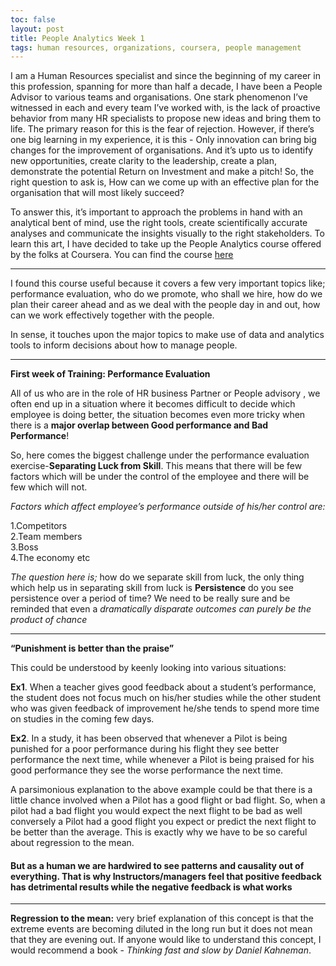 ```yaml
--- 
toc: false
layout: post
title: People Analytics Week 1
tags: human resources, organizations, coursera, people management
---
```


I am a Human Resources specialist and since the beginning of my career in this profession, spanning for more than half a decade, I have been a People Advisor to various teams and organisations. One stark phenomenon I’ve witnessed in each and every team I’ve worked with, is the lack of proactive behavior from many HR specialists to propose new ideas and bring them to life. The primary reason for this is the fear of rejection. However, if there’s one big learning in my experience, it is this - Only innovation can bring big changes for the improvement of organisations. And it’s upto us to identify new opportunities, create clarity to the leadership, create a plan, demonstrate the potential Return on Investment and make a pitch! So, the right question to ask is, How can we come up with an effective plan for the organisation that will most likely succeed?

To answer this, it’s important to approach the problems in hand with an analytical bent of mind, use the right tools, create scientifically accurate analyses and communicate the insights visually to the right stakeholders. To learn this art, I have decided to take up the People Analytics course offered by the folks at Coursera. You can find the course [here](https://www.coursera.org/learn/wharton-people-analytics) 

---
I found this course useful because it covers a few very important topics like; performance evaluation, who do we promote, who shall we hire, how do we plan their career ahead and as we deal with the people day in and out, how can we work effectively together with the people.

In sense, it touches upon the major topics to make use of data and analytics tools to inform decisions about how to manage people.

---

**First week of Training: Performance Evaluation**

All of us who are in the role of HR business Partner or People advisory , we often end up in a situation where it becomes difficult to decide which employee is doing better, the situation becomes even more tricky when there is a **major overlap between Good performance and Bad Performance**!

So, here comes the biggest challenge under the performance evaluation exercise-**Separating Luck from Skill**. This means that there will be few factors which will be under the control of the employee and there will be few which will not.

_Factors which affect employee’s performance outside of his/her control are:_

1.Competitors  
2.Team members  
3.Boss  
4.The economy etc 

_The question here is;_ how do we separate skill from luck, the only thing which help us in separating skill from luck is **Persistence** do you see persistence over a period of time? We need to be really sure and be reminded that even a _dramatically disparate outcomes can purely be the product of chance_

---

**“Punishment is better than the praise”**

This could be understood by keenly looking into various situations:

**Ex1**. When a teacher gives good feedback about a student’s performance, the student does not focus much on his/her studies while the other student who was given feedback of improvement he/she tends to spend more time on studies in the coming few days.

**Ex2**. In a study, it has been observed that whenever a Pilot is being punished for a poor performance during his flight they see better performance the next time, while whenever a Pilot is being praised for his good performance they see the worse performance the next time.

A parsimonious explanation to the above example could be that there is a little chance involved when a Pilot has a good flight or bad flight. So, when a pilot had a bad flight you would expect the next flight to be bad as well conversely a Pilot had a good flight you expect or predict the next flight to be better than the average. This is exactly why we have to be so careful about regression to the mean.

#### But as a human we are hardwired to see patterns and causality out of everything. That is why Instructors/managers feel that positive feedback has detrimental results while the negative feedback is what works

---

**Regression to the mean:** very brief explanation of this concept is that the extreme events are becoming diluted in the long run but it does not mean that they are evening out.
If anyone would like to understand this concept, I would recommend a book - _Thinking fast and slow by Daniel Kahneman_.
